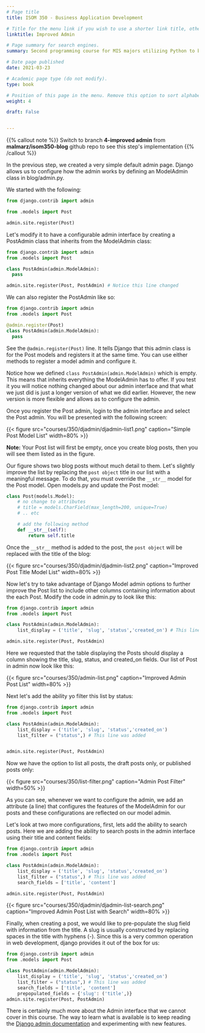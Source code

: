 ```yaml
---
# Page title
title: ISOM 350 - Business Application Development

# Title for the menu link if you wish to use a shorter link title, otherwise remove this option.
linktitle: Improved Admin

# Page summary for search engines.
summary: Second programming course for MIS majors utilizing Python to build data-driven business applications.

# Date page published
date: 2021-03-23

# Academic page type (do not modify).
type: book

# Position of this page in the menu. Remove this option to sort alphabetically.
weight: 4

draft: False


---
```


{{% callout note %}}
Switch to branch **4-improved admin** from **malmarz/isom350-blog** github repo to see this step's implementation
{{% /callout %}}

In the previous step, we created a very simple default admin page. Django allows us to configure how the admin works by defining an ModelAdmin class in blog/admin.py.

We started with the following:

```python
from django.contrib import admin

from .models import Post

admin.site.register(Post)
```

Let's modify it to have a configurable admin interface by creating a PostAdmin class that inherits from the ModelAdmin class:

```python
from django.contrib import admin
from .models import Post

class PostAdmin(admin.ModelAdmin):
  pass

admin.site.register(Post, PostAdmin) # Notice this line changed
```

We can also register the PostAdmin like so:

```python
from django.contrib import admin
from .models import Post

@admin.register(Post)
class PostAdmin(admin.ModelAdmin):
  pass

```

See the `@admin.register(Post)` line. It tells Django that this admin class is for the Post models and registers it at the same time. You can use either methods to register a model admin and configure it.

Notice how we defined `class PostAdmin(admin.ModelAdmin)` which is empty. This means that inherits everything the ModelAdmin has to offer. If you test it you will notice nothing changed about our admin interface and that what we just did is just a longer version of what we did earlier. However, the new version is more flexible and allows as to configure the admin.

Once you register the Post admin, login to the admin interface and select the Post admin. You will be presented with the following screen:

{{< figure src="courses/350/djadmin/djadmin-list1.png" caption="Simple Post Model List" width=80%  >}}


**Note:** Your Post list will first be empty, once you create blog posts, then you will see them listed as in the figure.

Our figure shows two blog posts without much detail to them. Let's slightly improve the list by replacing the `post object` title in our list with a meaningful message. To do that, you must override the `__str__` model for the Post model. Open models.py and update the Post model:

```python
class Post(models.Model):
    # no change to attributes
    # title = models.CharField(max_length=200, unique=True)
    # .. etc

    # add the following method
    def __str__(self):
        return self.title
```

Once the `__str__` method is added to the post, the `post object` will be replaced with the title of the blog:

{{< figure src="courses/350/djadmin/djadmin-list2.png" caption="Improved Post Title Model List" width=80% >}}

Now let's try to take advantage of Django Model admin options to further improve the Post list to include other columns containing information about the each Post. Modify the code in admin.py to look like this:

```python
from django.contrib import admin
from .models import Post

class PostAdmin(admin.ModelAdmin):
    list_display = ('title', 'slug', 'status','created_on') # This line was added

admin.site.register(Post, PostAdmin)
```

Here we requested that the table displaying the Posts should display a column showing the title, slug, status, and created_on fields. Our list of Post in admin now look like this:

{{< figure src="courses/350/admin-list.png" caption="Improved Admin Post List" width=80%  >}}

Next let's add the ability yo filter this list by status:

```python
from django.contrib import admin
from .models import Post

class PostAdmin(admin.ModelAdmin):
    list_display = ('title', 'slug', 'status','created_on')
    list_filter = ("status",) # This line was added


admin.site.register(Post, PostAdmin)
```

Now we have the option to list all posts, the draft posts only, or published posts only:

{{< figure src="courses/350/list-filter.png" caption="Admin Post Filter" width=50% >}}

As you can see, whenever we want to configure the admin, we add an attribute (a line) that configures the features of the ModelAdmin for our posts and these configurations are reflected on our model admin.

Let's look at two more configurations, first, lets add the ability to search posts. Here we are adding the ability to search posts in the admin interface using their title and content fields:


```python
from django.contrib import admin
from .models import Post

class PostAdmin(admin.ModelAdmin):
    list_display = ('title', 'slug', 'status','created_on')
    list_filter = ("status",) # This line was added
    search_fields = ['title', 'content']

admin.site.register(Post, PostAdmin)
```

{{< figure src="courses/350/djadmin/djadmin-list-search.png" caption="Improved Admin Post List with Search" width=80%  >}}

Finally, when creating a post, we would like to pre-populate the slug field with information from the title. A slug is usually constructed by replacing spaces in the title with hyphens (-). Since this is a very common operation in web development, django provides it out of the box for us:

```python
from django.contrib import admin
from .models import Post

class PostAdmin(admin.ModelAdmin):
    list_display = ('title', 'slug', 'status','created_on')
    list_filter = ("status",) # This line was added
    search_fields = ['title', 'content']
    prepopulated_fields = {'slug': ('title',)}
admin.site.register(Post, PostAdmin)
```

There is certainly much more about the Admin interface that we cannot cover in this course. The way to learn what is available is to keep reading the [Django admin documentation](https://docs.djangoproject.com/en/3.1/ref/contrib/admin/) and experimenting with new features.


